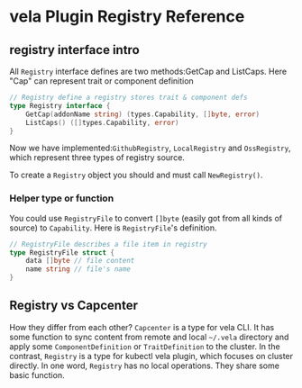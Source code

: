 # vela Plugin Registry Reference

## registry interface intro

All `Registry` interface defines are two methods:GetCap and ListCaps. Here "Cap" can represent trait or component definition

```go
// Registry define a registry stores trait & component defs
type Registry interface {
	GetCap(addonName string) (types.Capability, []byte, error)
	ListCaps() ([]types.Capability, error)
}
```

Now we have implemented:`GithubRegistry`, `LocalRegistry` and `OssRegistry`, which represent three types of registry source. 

To create a `Registry` object you should and must call `NewRegistry()`. 

### Helper type or function

You could use `RegistryFile` to convert `[]byte` (easily got from all kinds of source) to `Capability`. Here is `RegistryFile`'s definition.

```go
// RegistryFile describes a file item in registry
type RegistryFile struct {
	data []byte // file content
	name string // file's name
}
```

## Registry vs Capcenter

How they differ from each other? `Capcenter` is a type for vela CLI. It has some function to sync content from remote and local `~/.vela` directory and apply some `ComponentDefinition` or `TraitDefinition` to the cluster. In the contrast, `Registry` is a type for kubectl vela plugin, which focuses on cluster directly. In one word, `Registry` has no local operations. They share some basic function.
